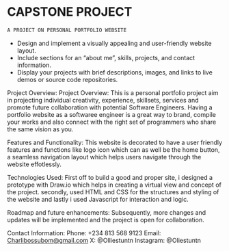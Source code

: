 # CAPSTONE PROJECT

```c#
A PROJECT ON PERSONAL PORTFOLIO WEBSITE
```
<ul>
<li>Design and implement a visually appealing and user-friendly website layout.</li>
<li>Include sections for an “about me”, skills, projects, and contact information.</li>
<li>Display your projects with brief descriptions, images, and links to live demos or source code repositories.</li>
</ul>

Project Overview:
Project Overview:
This is a personal portfolio project aim in projecting individual creativity, experience, skillsets, services and promote future collaboration with potential Software Engineers.
Having a portfolio website as a softwaree engineer is a great way to brand, compile your works and also connect with the right set of programmers who share the same vision as you.

Features and Functionality:
This website is decorated to have a user friendly features and functions like logo icon which can as well be the home button, a seamless navigation layout which helps users navigate through the website effotlessly.

Technologies Used:
First off to build a good and proper site, i designed a prototype with Draw.io which helps in creating a virtual view and concept of the project.
secondly, used HTML and CSS for the structures and styling of the website and lastly i used Javascript for interaction and logic.

Roadmap and future enhancements:
Subsequently, more changes and updates will be implemented and the project is open for collaboration.

Contact Information:
Phone: +234 813 568 9123
Email: Charlibossubom@gmail.com
X: @Olliestuntn
Instagram: @Oliestuntn
